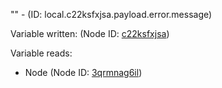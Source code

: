 "" - (ID: local.c22ksfxjsa.payload.error.message)

Variable written:
 (Node ID: [c22ksfxjsa](../nodes/c22ksfxjsa.md))

Variable reads:
* Node (Node ID: [3qrmnag6il](../nodes/3qrmnag6il.md))
